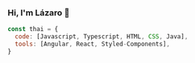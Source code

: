 ### Hi, I'm Lázaro 👋


```javascript
const thai = {
  code: [Javascript, Typescript, HTML, CSS, Java],
  tools: [Angular, React, Styled-Components],
}
```
